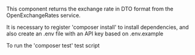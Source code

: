 This component returns the exchange rate in DTO format from the OpenExchangeRates service. 

It is necessary to register 'composer install' to install dependencies, and also create an .env file with an API key based on .env.example

To run the 'composer test' test script
